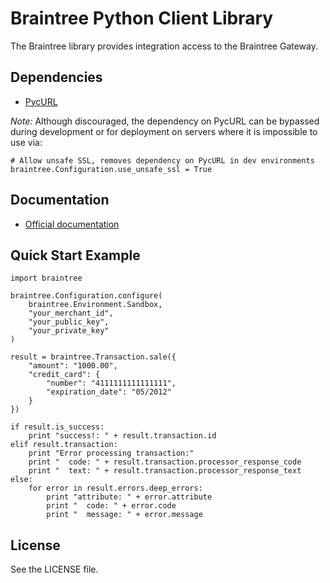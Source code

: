 # Braintree Python Client Library

The Braintree library provides integration access to the Braintree Gateway.

## Dependencies

* [PycURL](http://pycurl.sourceforge.net/)

_Note:_ Although discouraged, the dependency on PycURL can be bypassed during development or for deployment on servers where it is impossible to use via:

    # Allow unsafe SSL, removes dependency on PycURL in dev environments
    braintree.Configuration.use_unsafe_ssl = True

## Documentation

 * [Official documentation](https://www.braintreepayments.com/docs/python)

## Quick Start Example

    import braintree

    braintree.Configuration.configure(
        braintree.Environment.Sandbox,
        "your_merchant_id",
        "your_public_key",
        "your_private_key"
    )

    result = braintree.Transaction.sale({
        "amount": "1000.00",
        "credit_card": {
            "number": "4111111111111111",
            "expiration_date": "05/2012"
        }
    })

    if result.is_success:
        print "success!: " + result.transaction.id
    elif result.transaction:
        print "Error processing transaction:"
        print "  code: " + result.transaction.processor_response_code
        print "  text: " + result.transaction.processor_response_text
    else:
        for error in result.errors.deep_errors:
            print "attribute: " + error.attribute
            print "  code: " + error.code
            print "  message: " + error.message

## License

See the LICENSE file.
